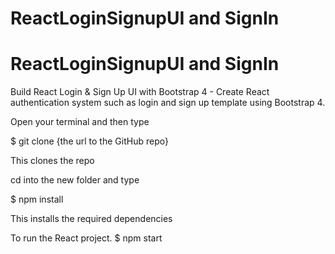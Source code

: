 # ReactLoginSignupUI and SignIn

# ReactLoginSignupUI and SignIn

Build React Login & Sign Up UI with Bootstrap 4 - Create React authentication system such as login and sign up template using Bootstrap 4.

Open your terminal and then type

$ git clone {the url to the GitHub repo}

This clones the repo

cd into the new folder and type

$ npm install

This installs the required dependencies

To run the React project.
$ npm start


